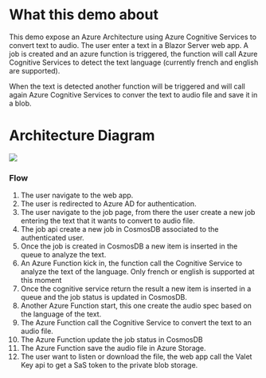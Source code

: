 # What this demo about

This demo expose an Azure Architecture using Azure Cognitive Services to convert text to audio.  The user enter a text in a Blazor Server web app.  A job is created and an azure function is triggered, the function will call Azure Cognitive Services to detect the text language (currently french and english are supported).

When the text is detected another function will be triggered and will call again Azure Cognitive Services to conver the text to audio file and save it in a blob.

# Architecture Diagram

<image src='https://github.com/hugogirard/textToSpeechDemo/blob/main/images/textToSpeech.png?raw=true'/>

### Flow

<ol>
    <li>The user navigate to the web app.</li>
    <li>The user is redirected to Azure AD for authentication.</li>
    <li>The user navigate to the job page, from there the user create a new job entering the text that it wants to convert to audio file.</li>
    <li>The job api create a new job in CosmosDB associated to the authenticated user.</li>
    <li>Once the job is created in CosmosDB a new item is inserted in the queue to analyze the text.</li>
    <li>An Azure Function kick in, the function call the Cognitive Service to analyze the text of the language.  Only french or english is supported at this moment</li>
    <li>    
        Once the cognitive service return the result a new item is inserted in a queue and the job status is updated in CosmosDB.    
    </li>
    <li>
        Another Azure Function start, this one create the audio spec based on the language of the text.
    </li>
    <li>
        The Azure Function call the Cognitive Service to convert the text to an audio file.
    </li>
    <li>
        The Azure Function update the job status in CosmosDB
    </li>
    <li>
        The Azure Function save the audio file in Azure Storage.
    </li>
    <li>
        The user want to listen or download the file, the web app call the Valet Key api to get a SaS token to the private blob storage.
    </li>
</ol>